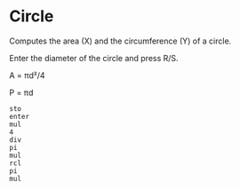 # Circle

Computes the area (X) and the circumference (Y) of a circle.

Enter the diameter of the circle and press R/S.

A = πd²/4

P = πd

```text
sto
enter
mul
4
div
pi
mul
rcl
pi
mul
```